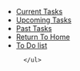 <!DOCTYPE html>
<html lang="en">
<head>
   <meta charset="UTF-8">
   <meta name="viewport" content="width=device-width, initial-scale=1.0">
	<title>Task Tracker</title>
	<link rel="stylesheet" href="style2.css">
   <body style="background-image:url(BACKDROPP.jpeg); background-size: cover;"
</head>
<body>

   <div id="navigation">
      <div id="menu" onclick="onClickMenu()">
         <div id="Bar1" class="bar"></div>
         <div id="Bar2" class="bar"></div>
         <div id="Bar3" class="bar"></div>
      </div>
      <ul class="nav" id="nav">
         <li><a href="current.html">Current Tasks</a></li>
			<li><a href="upcoming.html">Upcoming Tasks</a></li>
			<li><a href="past.html">Past Tasks</a></li>
         <li><a href="#">Return To Home</a></li>
         <li><a href="todo.html">To Do list</a></li>
         
         
      </ul>
   </div>
	 <script src="script.js"></script>
</body>
</html>

